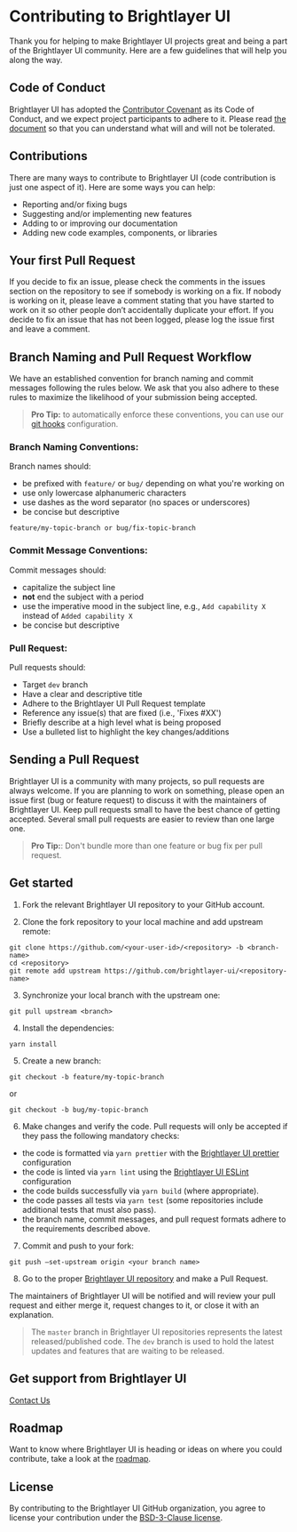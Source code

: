 # Contributing to Brightlayer UI

Thank you for helping to make Brightlayer UI projects great and being a part of the Brightlayer UI community. Here are a few guidelines that will help you along the way.

## Code of Conduct

Brightlayer UI has adopted the [Contributor Covenant](https://www.contributor-covenant.org/) as its Code of Conduct, and we expect project participants to adhere to it. Please read [the document](https://github.com/brightlayer-ui/.github/blob/master/CODE_OF_CONDUCT.md) so that you can understand what will and will not be tolerated.

## Contributions

There are many ways to contribute to Brightlayer UI (code contribution is just one aspect of it). Here are some ways you can help:

-   Reporting and/or fixing bugs
-   Suggesting and/or implementing new features
-   Adding to or improving our documentation
-   Adding new code examples, components, or libraries

## Your first Pull Request

If you decide to fix an issue, please check the comments in the issues section on the repository to see if somebody is working on a fix. If nobody is working on it, please leave a comment stating that you have started to work on it so other people don’t accidentally duplicate your effort. If you decide to fix an issue that has not been logged, please log the issue first and leave a comment.

## Branch Naming and Pull Request Workflow

We have an established convention for branch naming and commit messages following the rules below. We ask that you also adhere to these rules to maximize the likelihood of your submission being accepted.

> **Pro Tip:** to automatically enforce these conventions, you can use our [git hooks](https://github.com/brightlayer-ui/.github/tree/master/hooks) configuration.

### Branch Naming Conventions:

Branch names should:

-   be prefixed with `feature/` or `bug/` depending on what you're working on
-   use only lowercase alphanumeric characters
-   use dashes as the word separator (no spaces or underscores)
-   be concise but descriptive

```
feature/my-topic-branch or bug/fix-topic-branch
```

### Commit Message Conventions:

Commit messages should:

-   capitalize the subject line
-   **not** end the subject with a period
-   use the imperative mood in the subject line, e.g., `Add capability X` instead of `Added capability X`
-   be concise but descriptive

### Pull Request:

Pull requests should:

-   Target `dev` branch
-   Have a clear and descriptive title
-   Adhere to the Brightlayer UI Pull Request template
-   Reference any issue(s) that are fixed (i.e., 'Fixes #XX')
-   Briefly describe at a high level what is being proposed
-   Use a bulleted list to highlight the key changes/additions

## Sending a Pull Request

Brightlayer UI is a community with many projects, so pull requests are always welcome. If you are planning to work on something, please open an issue first (bug or feature request) to discuss it with the maintainers of Brightlayer UI. Keep pull requests small to have the best chance of getting accepted. Several small pull requests are easier to review than one large one.

> **Pro Tip:**: Don't bundle more than one feature or bug fix per pull request.

## Get started

1. Fork the relevant Brightlayer UI repository to your GitHub account.

2. Clone the fork repository to your local machine and add upstream remote:

```
git clone https://github.com/<your-user-id>/<repository> -b <branch-name>
cd <repository>
git remote add upstream https://github.com/brightlayer-ui/<repository-name>
```

3. Synchronize your local branch with the upstream one:

```
git pull upstream <branch>
```

4. Install the dependencies:

```
yarn install
```

5. Create a new branch:

```
git checkout -b feature/my-topic-branch
```

or

```
git checkout -b bug/my-topic-branch

```

6. Make changes and verify the code.
   Pull requests will only be accepted if they pass the following mandatory checks:

-   the code is formatted via `yarn prettier` with the [Brightlayer UI prettier](https://github.com/brightlayer-ui/code-standards/tree/dev/prettier-config) configuration
-   the code is linted via `yarn lint` using the [Brightlayer UI ESLint](https://github.com/brightlayer-ui/code-standards/tree/dev/eslint-config) configuration
-   the code builds successfully via `yarn build` (where appropriate).
-   the code passes all tests via `yarn test` (some repositories include additional tests that must also pass).
-   the branch name, commit messages, and pull request formats adhere to the requirements described above.

7. Commit and push to your fork:

```
git push –set-upstream origin <your branch name>
```

8. Go to the proper [Brightlayer UI repository](https://github.com/brightlayer-ui) and make a Pull Request.

The maintainers of Brightlayer UI will be notified and will review your pull request and either merge it, request changes to it, or close it with an explanation.

> The `master` branch in Brightlayer UI repositories represents the latest released/published code. The `dev` branch is used to hold the latest updates and features that are waiting to be released.

## Get support from Brightlayer UI

[Contact Us](https://brightlayer-ui.github.io/community/contactus)

## Roadmap

Want to know where Brightlayer UI is heading or ideas on where you could contribute, take a look at the [roadmap](https://brightlayer-ui.github.io/roadmap/).

## License

By contributing to the Brightlayer UI GitHub organization, you agree to license your contribution under the [BSD-3-Clause license](https://github.com/brightlayer-ui/.github/blob/master/LICENSE).
